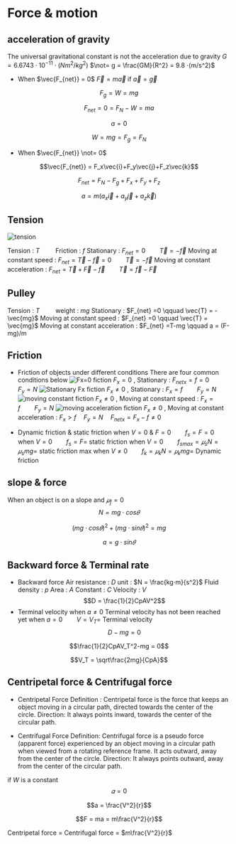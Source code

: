  # Force & motion
## acceleration of gravity
The universal gravitational constant is not the acceleration due to gravity
$G = 6.6743⋅10^{-11}⋅(Nm^2/kg^2)$
$\not= g = \frac{GM}{R^2} = 9.8 ⋅(m/s^2)$

* When $\vec{F_{net}} = 0$
$\vec{F} = m\vec{a}$ if $\vec{a} = \vec{g}$

$$F_g = W = mg$$

$$F_{net} = 0 = F_N-W = ma$$

$$a = 0$$

$$W = mg = F_g = F_N$$

* When $\vec{F_{net}} \not= 0$

$$\vec{F_{net}} = F_x\vec{i}+F_y\vec{j}+F_z\vec{k}$$

$$F_{net} = F_N-F_g+F_x+F_y+F_z$$

$$a = m(a_x\vec{i}+a_y\vec{j}+a_z\vec{k})$$

## Tension
![tension](https://hackmd.io/_uploads/ryvKxz-Mkx.png)

Tension : $T \qquad$ Friction : $f$
Stationary : $F_{net} =0 \qquad \vec{T} = -\vec{f}$
Moving at constant speed : $F_{net} = \vec{T}-\vec{f} = 0 \qquad \vec{T} = -\vec{f}$
Moving at constant acceleration : $F_{net} = \vec{T}+\vec{F}-\vec{f} \qquad \vec{T} = \vec{f}-\vec{F}$

## Pulley
Tension : $T \qquad$ weight : $mg$
Stationary : $F_{net} =0 \qquad \vec{T} = -\vec{mg}$
Moving at constant speed : $F_{net} =0 \qquad \vec{T} = \vec{mg}$
Moving at constant acceleration : $F_{net} =T-mg \qquad a = (F-mg)/m

## Friction
* Friction of objects under different conditions
There are four common conditions below
![Fx=0 fiction](https://hackmd.io/_uploads/S1Nv9zZGye.png)
$F_{x} = 0$ , Stationary : $F_{netx} = f = 0 \qquad F_y = N$
![Stationary Fx fiction](https://hackmd.io/_uploads/HJjt9fWfke.png)
$F_{x} \not= 0$ , Stationary : $F_x = f \qquad F_y = N$
![moving constant fiction](https://hackmd.io/_uploads/Bkg35fWGJg.png)
$F_{x} \not= 0$ , Moving at constant speed : $F_x = f \qquad F_y = N$
![moving acceleration fiction](https://hackmd.io/_uploads/S1n35MbGJe.png)
$F_{x} \not= 0$ , Moving at constant acceleration : $F_x > f \quad F_y = N \quad F_{netx} = F_x-f \not= 0$

* Dynamic friction & static friction
when $V = 0$ & $F = 0 \qquad f_s = F = 0$
when $V = 0 \qquad f_s = F =$ static friction
when $V = 0 \qquad f_{smax} = 𝜇_sN = 𝜇_smg =$ static friction max
when $V \not= 0 \qquad f_k = 𝜇_kN = 𝜇_kmg =$ Dynamic friction
	
## slope & force
When an object is on a slope and $𝜇_f = 0$
$$N = mg⋅cos𝜃$$

$$(mg⋅cos𝜃)^2+(mg⋅sin𝜃)^2 = mg$$

$$a = g⋅sin𝜃$$

## Backward force & Terminal rate
* Backward force
Air resistance : $D$ unit : $N = \frac{kg⋅m}{s^2}$
Fluid density : $p$
Area : $A$
Constant : $C$
Velocity : $V$
$$D = \frac{1}{2}CpAV^2$$ 
* Terminal velocity
when $a \not= 0$ Terminal velocity has not been reached yet
when $a = 0 \qquad V = V_T =$ Terminal velocity 
$$D-mg = 0$$

$$\frac{1}{2}CpAV_T^2-mg = 0$$

$$V_T = \sqrt\frac{2mg}{CpA}$$

## Centripetal force & Centrifugal force
* Centripetal Force
Definition : Centripetal force is the force that keeps an object moving in a circular path, directed towards the center of the circle.
Direction: It always points inward, towards the center of the circular path.

* Centrifugal Force
Definition: Centrifugal force is a pseudo force (apparent force) experienced by an object moving in a circular path when viewed from a rotating reference frame. It acts outward, away from the center of the circle.
Direction: It always points outward, away from the center of the circular path.

if $W$ is a constant
$$𝛼 = 0$$

$$a = \frac{V^2}{r}$$

$$F = ma = m\frac{V^2}{r}$$

Centripetal force $=$ Centrifugal force = $m\frac{V^2}{r}$